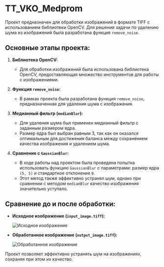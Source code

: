 # TT_VKO_Medprom

Проект предназначен для обработки изображений в формате TIFF с использованием библиотеки OpenCV. Для решения задачи по удалению шума из изображений была разработана функция `remove_noise`.

## Основные этапы проекта:

1. **Библиотека OpenCV:**
   - Для обработки изображений была использована библиотека OpenCV, предоставляющая множество инструментов для работы с изображениями.

2. **Функция `remove_noise`:**
   - В рамках проекта была разработана функция `remove_noise`, предназначенная для удаления шума с изображения.

3. **Медианный фильтр (`medianBlur`):**
   - Для удаления шума был применен медианный фильтр с заданным размером ядра. 
   - Размер ядра был выбран равным 3, так как он оказался оптимальным для достижения баланса между сохранением качества изображения и удалением шума.

4. **Сравнение с `GaussianBlur`:**
   - В ходе работы над проектом была проведена попытка использовать функцию `GaussianBlur` с параметрами: размер ядра `(5, 5)` и стандартное отклонение `0`.
   - Этот метод также эффективно устранял шум, однако при сравнении с методом `medianBlur` качество изображения значительно уступало.

## Сравнение до и после обработки:

- **Исходное изображение (`input_image.tiff`):**

  ![Исходное изображение](input_image.tiff)

- **Обработанное изображение (`output_image.tiff`):**

  ![Обработанное изображение](output_image.tiff)

Проект позволяет эффективно устранять шум на изображениях, сохраняя при этом их качество.
